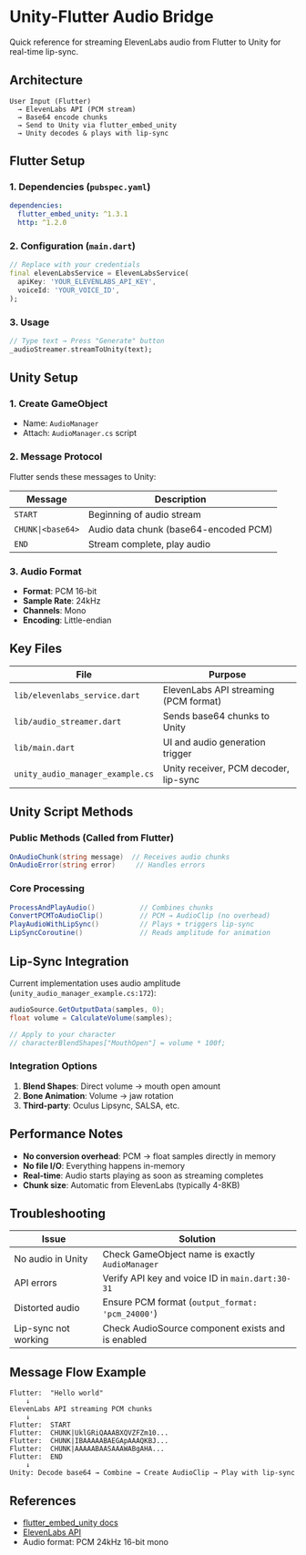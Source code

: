 # Unity-Flutter Audio Bridge

Quick reference for streaming ElevenLabs audio from Flutter to Unity for real-time lip-sync.

## Architecture

```
User Input (Flutter)
  → ElevenLabs API (PCM stream)
  → Base64 encode chunks
  → Send to Unity via flutter_embed_unity
  → Unity decodes & plays with lip-sync
```

## Flutter Setup

### 1. Dependencies (`pubspec.yaml`)
```yaml
dependencies:
  flutter_embed_unity: ^1.3.1
  http: ^1.2.0
```

### 2. Configuration (`main.dart`)
```dart
// Replace with your credentials
final elevenLabsService = ElevenLabsService(
  apiKey: 'YOUR_ELEVENLABS_API_KEY',
  voiceId: 'YOUR_VOICE_ID',
);
```

### 3. Usage
```dart
// Type text → Press "Generate" button
_audioStreamer.streamToUnity(text);
```

## Unity Setup

### 1. Create GameObject
- Name: `AudioManager`
- Attach: `AudioManager.cs` script

### 2. Message Protocol

Flutter sends these messages to Unity:

| Message | Description |
|---------|-------------|
| `START` | Beginning of audio stream |
| `CHUNK\|<base64>` | Audio data chunk (base64-encoded PCM) |
| `END` | Stream complete, play audio |

### 3. Audio Format
- **Format**: PCM 16-bit
- **Sample Rate**: 24kHz
- **Channels**: Mono
- **Encoding**: Little-endian

## Key Files

| File | Purpose |
|------|---------|
| `lib/elevenlabs_service.dart` | ElevenLabs API streaming (PCM format) |
| `lib/audio_streamer.dart` | Sends base64 chunks to Unity |
| `lib/main.dart` | UI and audio generation trigger |
| `unity_audio_manager_example.cs` | Unity receiver, PCM decoder, lip-sync |

## Unity Script Methods

### Public Methods (Called from Flutter)
```csharp
OnAudioChunk(string message)  // Receives audio chunks
OnAudioError(string error)     // Handles errors
```

### Core Processing
```csharp
ProcessAndPlayAudio()           // Combines chunks
ConvertPCMToAudioClip()         // PCM → AudioClip (no overhead)
PlayAudioWithLipSync()          // Plays + triggers lip-sync
LipSyncCoroutine()              // Reads amplitude for animation
```

## Lip-Sync Integration

Current implementation uses audio amplitude (`unity_audio_manager_example.cs:172`):

```csharp
audioSource.GetOutputData(samples, 0);
float volume = CalculateVolume(samples);

// Apply to your character
// characterBlendShapes["MouthOpen"] = volume * 100f;
```

### Integration Options
1. **Blend Shapes**: Direct volume → mouth open amount
2. **Bone Animation**: Volume → jaw rotation
3. **Third-party**: Oculus Lipsync, SALSA, etc.

## Performance Notes

- **No conversion overhead**: PCM → float samples directly in memory
- **No file I/O**: Everything happens in-memory
- **Real-time**: Audio starts playing as soon as streaming completes
- **Chunk size**: Automatic from ElevenLabs (typically 4-8KB)

## Troubleshooting

| Issue | Solution |
|-------|----------|
| No audio in Unity | Check GameObject name is exactly `AudioManager` |
| API errors | Verify API key and voice ID in `main.dart:30-31` |
| Distorted audio | Ensure PCM format (`output_format: 'pcm_24000'`) |
| Lip-sync not working | Check AudioSource component exists and is enabled |

## Message Flow Example

```
Flutter:  "Hello world"
    ↓
ElevenLabs API streaming PCM chunks
    ↓
Flutter:  START
Flutter:  CHUNK|UklGRiQAAABXQVZFZm10...
Flutter:  CHUNK|IBAAAAABAEGApAAAQKBJ...
Flutter:  CHUNK|AAAAABAASAAAWABgAHA...
Flutter:  END
    ↓
Unity: Decode base64 → Combine → Create AudioClip → Play with lip-sync
```

## References

- [flutter_embed_unity docs](https://github.com/learntoflutter/flutter_embed_unity)
- [ElevenLabs API](https://elevenlabs.io/docs/api-reference)
- Audio format: PCM 24kHz 16-bit mono
